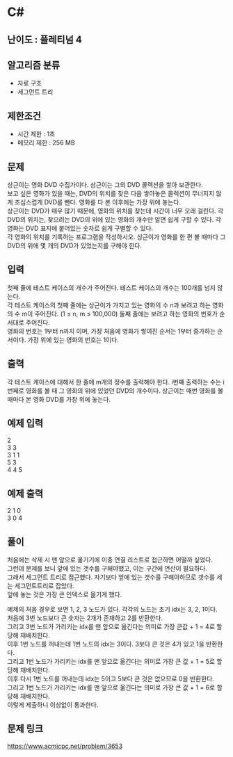 # C#

## 난이도 : 플레티넘 4

## 알고리즘 분류
  - 자료 구조
  - 세그먼트 트리

## 제한조건
  - 시간 제한 : 1초
  - 메모리 제한 : 256 MB

## 문제
상근이는 영화 DVD 수집가이다. 상근이는 그의 DVD 콜렉션을 쌓아 보관한다.<br/>
보고 싶은 영화가 있을 때는, DVD의 위치를 찾은 다음 쌓아놓은 콜렉션이 무너지지 않게 조심스럽게 DVD를 뺀다. 영화를 다 본 이후에는 가장 위에 놓는다.<br/>
상근이는 DVD가 매우 많기 때문에, 영화의 위치를 찾는데 시간이 너무 오래 걸린다. 각 DVD의 위치는, 찾으려는 DVD의 위에 있는 영화의 개수만 알면 쉽게 구할 수 있다. 각 영화는 DVD 표지에 붙어있는 숫자로 쉽게 구별할 수 있다.<br/>
각 영화의 위치를 기록하는 프로그램을 작성하시오. 상근이가 영화를 한 편 볼 때마다 그 DVD의 위에 몇 개의 DVD가 있었는지를 구해야 한다.<br/>


## 입력
첫째 줄에 테스트 케이스의 개수가 주어진다. 테스트 케이스의 개수는 100개를 넘지 않는다.<br/>
각 테스트 케이스의 첫째 줄에는 상근이가 가지고 있는 영화의 수 n과 보려고 하는 영화의 수 m이 주어진다. (1 ≤ n, m ≤ 100,000) 둘째 줄에는 보려고 하는 영화의 번호가 순서대로 주어진다.<br/>
영화의 번호는 1부터 n까지 이며, 가장 처음에 영화가 쌓여진 순서는 1부터 증가하는 순서이다. 가장 위에 있는 영화의 번호는 1이다. <br/>


## 출력
각 테스트 케이스에 대해서 한 줄에 m개의 정수를 출력해야 한다. i번째 출력하는 수는 i번째로 영화를 볼 때 그 영화의 위에 있었던 DVD의 개수이다. 상근이는 매번 영화를 볼 때마다 본 영화 DVD를 가장 위에 놓는다.<br/>


## 예제 입력
2<br/>
3 3<br/>
3 1 1<br/>
5 3<br/>
4 4 5<br/>


## 예제 출력
2 1 0<br/>
3 0 4<br/>


## 풀이
처음에는 삭제 시 맨 앞으로 옮기기에 이중 연결 리스트로 접근하면 어떨까 싶었다.<br/>
그런데 문제를 보니 앞에 있는 갯수를 구해야했고, 이는 구간에 연산이 필요하다.<br/>
그래서 세그먼트 트리로 접근했다. 자기보다 앞에 있는 갯수를 구해야하므로 갯수를 세는 세그먼트트리로 잡았다.<br/>
앞에 놓는 것은 가장 큰 인덱스로 옮기게 했다.<br/>


예제의 처음 경우로 보면 1, 2, 3 노드가 있다. 각각의 노드는 초기 idx는 3, 2, 1이다.<br/>
처음에 3번 노드보다 큰 숫자는 2개가 존재하고 2를 반환한다.<br/>
그리고 3번 노드가 가리키는 idx를 맨 앞으로 옮긴다는 의미로 가장 큰값 + 1 = 4로 할당해 재배치한다.<br/>
이후 1번 노드를 꺼내는데 1번 노드의 idx는 3이다. 3보다 큰 것은 4가 있고 1을 반환한다.<br/>
그리고 1번 노드가 가리키는 idx를 맨 앞으로 옮긴다는 의미로 가장 큰 값 + 1 = 5로 할당해 재배치한다.<br/>
이후 다시 1번 노드를 꺼내는데 idx는 5이고 5보다 큰 것은 없으므로 0을 반환한다.<br/>
그리고 1번 노드가 가리키는 idx를 맨 앞으로 옮긴다는 의미로 가장 큰 값 + 1 = 6로 할당해 재배치한다.<br/>
이렇게 제출하니 이상없이 통과한다.<br/>


## 문제 링크
https://www.acmicpc.net/problem/3653